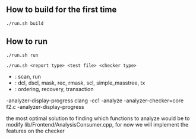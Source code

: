 ## How to build for the first time ##

    ./run.sh build
       
## How to run ##
	
	./run.sh run

    ./run.sh <report type> <test file> <checker type> 

* <report type>: scan, run
* <test file>: dcl, dscl, mask, rec, rmask, scl, simple_masstree, tx
* <checker type>: ordering, recovery, transaction


-analyzer-display-progress
clang -cc1 -analyze -analyzer-checker=core  f2.c -analyzer-display-progress

the most optimal solution to finding which functions to analyze would be to modify 
lib/Frontend/AnalysisConsumer.cpp, for now we will implement the features on the checker

